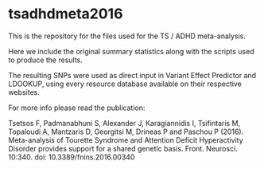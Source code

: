 # tsadhdmeta2016
This is the repository for the files used for the TS / ADHD meta-analysis.

Here we include the original summary statistics along with the scripts used to produce the results.

The resulting SNPs were used as direct input in Variant Effect Predictor and LDOOKUP, using every resource database available on their respective websites.

For more info please read the publication:

Tsetsos F, Padmanabhuni S, Alexander J, Karagiannidis I, Tsifintaris M, Topaloudi A, Mantzaris D, Georgitsi M, Drineas P and Paschou P (2016). Meta-analysis of Tourette Syndrome and Attention Deficit Hyperactivity Disorder provides support for a shared genetic basis. Front. Neurosci. 10:340. doi: 10.3389/fnins.2016.00340 
